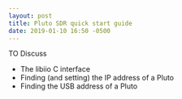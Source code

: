 ```yaml
---
layout: post
title: Pluto SDR quick start guide
date: 2019-01-10 16:50 -0500
---
```


TO Discuss

- The libiio C interface
- Finding (and setting) the IP address of a Pluto
- Finding the USB address of a Pluto